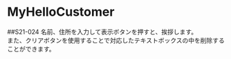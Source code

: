 # MyHelloCustomer
##S21-024
名前、住所を入力して表示ボタンを押すと、挨拶します。<br>
また、クリアボタンを使用することで対応したテキストボックスの中を削除することができます。

